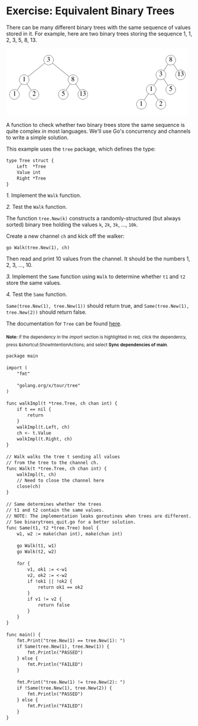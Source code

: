 # Exercise: Equivalent Binary Trees


There can be many different binary trees with the same sequence of values stored in it. For example, here are two binary trees storing the sequence 1, 1, 2, 3, 5, 8, 13.

![Tree Image](tree.png)

A function to check whether two binary trees store the same sequence is quite complex in most languages. We'll use Go's concurrency and channels to write a simple solution.

This example uses the `tree` package, which defines the type:

	type Tree struct {
		Left  *Tree
		Value int
		Right *Tree
	}

*1.* Implement the `Walk` function.

*2.* Test the `Walk` function.

The function `tree.New(k)` constructs a randomly-structured (but always sorted) binary tree holding the values `k`, `2k`, `3k`, ..., `10k`.

Create a new channel `ch` and kick off the walker:

	go Walk(tree.New(1), ch)

Then read and print 10 values from the channel. It should be the numbers 1, 2, 3, ..., 10.

*3.* Implement the `Same` function using `Walk` to determine whether `t1` and `t2` store the same values.

*4.* Test the `Same` function.

`Same(tree.New(1), tree.New(1))` should return true, and `Same(tree.New(1), tree.New(2))` should return false.

The documentation for `Tree` can be found [here](https://godoc.org/golang.org/x/tour/tree#Tree).

<sub>**Note:** if the dependency in the _import_ section is highlighted in red, click the dependency, press <span class="shortcut">&shortcut:ShowIntentionActions;</span> and select **Sync dependencies of main**.</sub>

<div class="hint" title="Click to see possible solution">

    package main
    
    import (
    	"fmt"
    
    	"golang.org/x/tour/tree"
    )
    
    func walkImpl(t *tree.Tree, ch chan int) {
    	if t == nil {
    		return
    	}
    	walkImpl(t.Left, ch)
    	ch <- t.Value
    	walkImpl(t.Right, ch)
    }
    
    // Walk walks the tree t sending all values
    // from the tree to the channel ch.
    func Walk(t *tree.Tree, ch chan int) {
    	walkImpl(t, ch)
    	// Need to close the channel here
    	close(ch)
    }
    
    // Same determines whether the trees
    // t1 and t2 contain the same values.
    // NOTE: The implementation leaks goroutines when trees are different.
    // See binarytrees_quit.go for a better solution.
    func Same(t1, t2 *tree.Tree) bool {
    	w1, w2 := make(chan int), make(chan int)
    
    	go Walk(t1, w1)
    	go Walk(t2, w2)
    
    	for {
    		v1, ok1 := <-w1
    		v2, ok2 := <-w2
    		if !ok1 || !ok2 {
    			return ok1 == ok2
    		}
    		if v1 != v2 {
    			return false
    		}
    	}
    }
    
    func main() {
    	fmt.Print("tree.New(1) == tree.New(1): ")
    	if Same(tree.New(1), tree.New(1)) {
    		fmt.Println("PASSED")
    	} else {
    		fmt.Println("FAILED")
    	}
    
    	fmt.Print("tree.New(1) != tree.New(2): ")
    	if !Same(tree.New(1), tree.New(2)) {
    		fmt.Println("PASSED")
    	} else {
    		fmt.Println("FAILED")
    	}
    }
    
</div>
